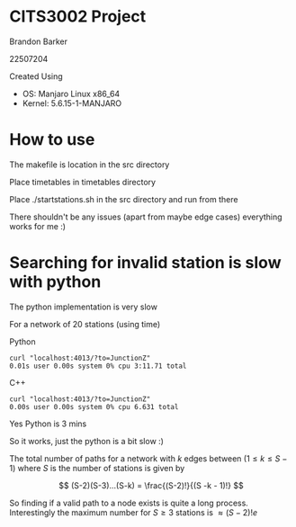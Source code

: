 # CITS3002 Project

Brandon Barker

22507204

Created Using 

- OS: Manjaro Linux x86_64 
- Kernel: 5.6.15-1-MANJARO

# How to use

The makefile is location in the src directory 

Place timetables in timetables directory

Place ./startstations.sh in the src directory and run from there

There shouldn't be any issues (apart from maybe edge cases) everything works for me :)


# Searching for invalid station is slow with python
The python implementation is very slow

For a network of 20 stations (using time)

Python

	curl "localhost:4013/?to=JunctionZ"
	0.01s user 0.00s system 0% cpu 3:11.71 total

C++

	curl "localhost:4013/?to=JunctionZ"
	0.00s user 0.00s system 0% cpu 6.631 total

Yes Python is 3 mins

So it works, just the python is a bit slow :)

The total number of paths for a network with $k$ edges between $(1 \le k \le  S
-1)$ where $S$ is the number of stations is given by

$$
(S-2)(S-3)...(S-k) = \frac{(S-2)!}{(S -k - 1)!}
$$

So finding if a valid path to a node exists is quite a long process.
Interestingly the maximum number for $S \ge 3$ stations is $\approx (S - 2)!e$


